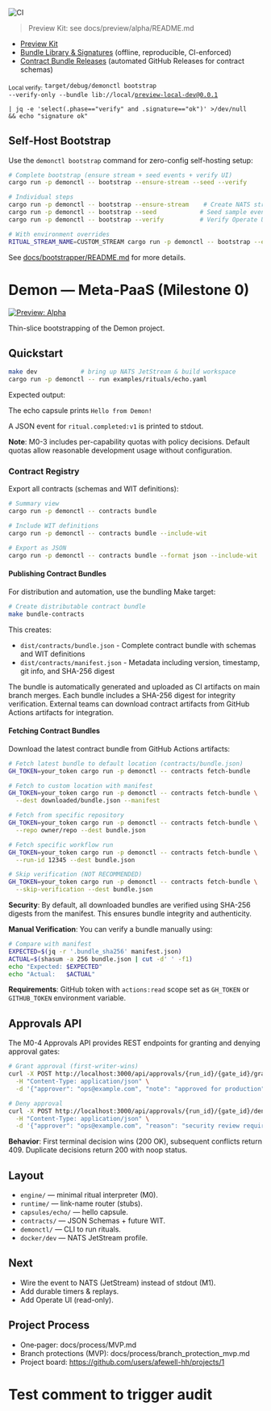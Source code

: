 ![CI](https://github.com/afewell-hh/demon/actions/workflows/ci.yml/badge.svg)
> Preview Kit: see docs/preview/alpha/README.md

- [Preview Kit](docs/preview/alpha/README.md)
- [Bundle Library & Signatures](docs/bootstrapper/bundles.md) (offline, reproducible, CI-enforced)
- [Contract Bundle Releases](docs/contracts/releases.md) (automated GitHub Releases for contract schemas)

<sub>Local verify:</sub>
<code>target/debug/demonctl bootstrap --verify-only --bundle lib://local/preview-local-dev@0.0.1 \
| jq -e 'select(.phase=="verify" and .signature=="ok")' >/dev/null && echo "signature ok"</code>

## Self-Host Bootstrap

Use the `demonctl bootstrap` command for zero-config self-hosting setup:

```bash
# Complete bootstrap (ensure stream + seed events + verify UI)
cargo run -p demonctl -- bootstrap --ensure-stream --seed --verify

# Individual steps
cargo run -p demonctl -- bootstrap --ensure-stream    # Create NATS stream
cargo run -p demonctl -- bootstrap --seed            # Seed sample events
cargo run -p demonctl -- bootstrap --verify          # Verify Operate UI health

# With environment overrides
RITUAL_STREAM_NAME=CUSTOM_STREAM cargo run -p demonctl -- bootstrap --ensure-stream --seed --verify
```

See [docs/bootstrapper/README.md](docs/bootstrapper/README.md) for more details.


# Demon — Meta-PaaS (Milestone 0)

[![Preview: Alpha](https://img.shields.io/badge/Preview-Alpha-6f42c1.svg)](https://github.com/afewell-hh/Demon/releases/tag/preview-alpha-1)

Thin-slice bootstrapping of the Demon project.

## Quickstart

```bash
make dev            # bring up NATS JetStream & build workspace
cargo run -p demonctl -- run examples/rituals/echo.yaml
```

Expected output:

The echo capsule prints `Hello from Demon!`

A JSON event for `ritual.completed:v1` is printed to stdout.

**Note**: M0-3 includes per-capability quotas with policy decisions. Default quotas allow reasonable development usage without configuration.

### Contract Registry

Export all contracts (schemas and WIT definitions):

```bash
# Summary view
cargo run -p demonctl -- contracts bundle

# Include WIT definitions
cargo run -p demonctl -- contracts bundle --include-wit

# Export as JSON
cargo run -p demonctl -- contracts bundle --format json --include-wit
```

#### Publishing Contract Bundles

For distribution and automation, use the bundling Make target:

```bash
# Create distributable contract bundle
make bundle-contracts
```

This creates:
- `dist/contracts/bundle.json` - Complete contract bundle with schemas and WIT definitions
- `dist/contracts/manifest.json` - Metadata including version, timestamp, git info, and SHA-256 digest

The bundle is automatically generated and uploaded as CI artifacts on main branch merges. Each bundle includes a SHA-256 digest for integrity verification. External teams can download contract artifacts from GitHub Actions artifacts for integration.

#### Fetching Contract Bundles

Download the latest contract bundle from GitHub Actions artifacts:

```bash
# Fetch latest bundle to default location (contracts/bundle.json)
GH_TOKEN=your_token cargo run -p demonctl -- contracts fetch-bundle

# Fetch to custom location with manifest
GH_TOKEN=your_token cargo run -p demonctl -- contracts fetch-bundle \
  --dest downloaded/bundle.json --manifest

# Fetch from specific repository
GH_TOKEN=your_token cargo run -p demonctl -- contracts fetch-bundle \
  --repo owner/repo --dest bundle.json

# Fetch specific workflow run
GH_TOKEN=your_token cargo run -p demonctl -- contracts fetch-bundle \
  --run-id 12345 --dest bundle.json

# Skip verification (NOT RECOMMENDED)
GH_TOKEN=your_token cargo run -p demonctl -- contracts fetch-bundle \
  --skip-verification --dest bundle.json
```

**Security**: By default, all downloaded bundles are verified using SHA-256 digests from the manifest. This ensures bundle integrity and authenticity.

**Manual Verification**: You can verify a bundle manually using:
```bash
# Compare with manifest
EXPECTED=$(jq -r '.bundle_sha256' manifest.json)
ACTUAL=$(shasum -a 256 bundle.json | cut -d' ' -f1)
echo "Expected: $EXPECTED"
echo "Actual:   $ACTUAL"
```

**Requirements**: GitHub token with `actions:read` scope set as `GH_TOKEN` or `GITHUB_TOKEN` environment variable.

## Approvals API

The M0-4 Approvals API provides REST endpoints for granting and denying approval gates:

```bash
# Grant approval (first-writer-wins)
curl -X POST http://localhost:3000/api/approvals/{run_id}/{gate_id}/grant \
  -H "Content-Type: application/json" \
  -d '{"approver": "ops@example.com", "note": "approved for production"}'

# Deny approval
curl -X POST http://localhost:3000/api/approvals/{run_id}/{gate_id}/deny \
  -H "Content-Type: application/json" \
  -d '{"approver": "ops@example.com", "reason": "security review required"}'
```

**Behavior**: First terminal decision wins (200 OK), subsequent conflicts return 409. Duplicate decisions return 200 with noop status.

## Layout

- `engine/` — minimal ritual interpreter (M0).
- `runtime/` — link-name router (stubs).
- `capsules/echo/` — hello capsule.
- `contracts/` — JSON Schemas + future WIT.
- `demonctl/` — CLI to run rituals.
- `docker/dev` — NATS JetStream profile.

## Next

- Wire the event to NATS (JetStream) instead of stdout (M1).
- Add durable timers & replays.
- Add Operate UI (read-only).

<!-- audit-kick -->

## Project Process

- One‑pager: docs/process/MVP.md
- Branch protections (MVP): docs/process/branch_protection_mvp.md
- Project board: https://github.com/users/afewell-hh/projects/1

# Test comment to trigger audit
